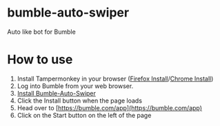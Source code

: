 # bumble-auto-swiper
Auto like bot for Bumble

# How to use
1. Install Tampermonkey in your browser ([Firefox Install](https://addons.mozilla.org/en-US/firefox/addon/tampermonkey/)/[Chrome Install](https://chrome.google.com/webstore/detail/tampermonkey/dhdgffkkebhmkfjojejmpbldmpobfkfo?hl=en))
2. Log into Bumble from your web browser.
3. [Install Bumble-Auto-Swiper](https://github.com/parkour86/bumble-auto-swiper/raw/main/BumbleAutoSwipe.user.js)
3. Click the Install button when the page loads
4. Head over to [https://bumble.com/app](https://bumble.com/app)
5. Click on the Start button on the left of the page